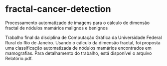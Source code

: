 # fractal-cancer-detection
Processamento automatizado de imagens para o cálculo de dimensão fractal de nódulos mamários malignos e benignos

Trabalho final da disciplina de Computação Gráfica da Universidade Federal Rural do Rio de Janeiro. Usando o cálculo da dimensão fractal, foi proposta uma classificação automatizada de nódulos mamários encontrados em mamografias. Para detalhamento do trabalho, está disponível o arquivo Relatório.pdf.

